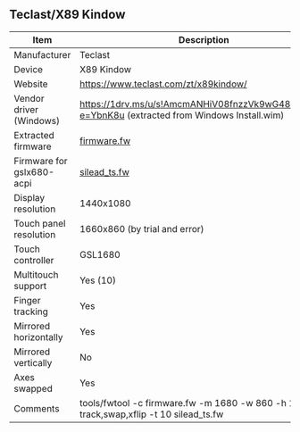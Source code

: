 Teclast/X89 Kindow
---------------------------------------------

| Item                      | Description |
|---------------------------|-------------|
| Manufacturer              | Teclast |
| Device                    | X89 Kindow |
| Website                   | https://www.teclast.com/zt/x89kindow/ |
| Vendor driver (Windows)   | https://1drv.ms/u/s!AmcmANHiV08fnzzVk9wG48BeiE7W?e=YbnK8u (extracted from Windows Install.wim) |
| Extracted firmware        | [firmware.fw](firmware.fw) |
| Firmware for gslx680-acpi | [silead_ts.fw](silead_ts.fw) |
| Display resolution        | 1440x1080 |
| Touch panel resolution    | 1660x860 (by trial and error) |
| Touch controller          | GSL1680 |
| Multitouch support        | Yes (10) |
| Finger tracking           | Yes |
| Mirrored horizontally     | Yes |
| Mirrored vertically       | No |
| Axes swapped              | Yes |
| Comments                  | tools/fwtool -c firmware.fw -m 1680 -w 860 -h 1660 -f track,swap,xflip -t 10 silead_ts.fw |
